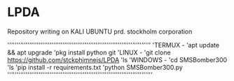 # LPDA
Repository writing on KALI UBUNTU prd. stockholm corporation

''''''''''''''''''''''''''''''''''''''''''''''''''''''''''''''''''''''''''''''
'TERMUX -           'apt update && apt upgrade 
                    'pkg install python git
 'LINUX   -         'git clone https://github.com/stckphjmnejs/LPDA
                    'ls 
'WINDOWS  -         'cd SMSBomber300
                    'ls
                    'pip install -r requirements.txt
                    'python SMSBomber300.py
'''''''''''''''''''''''''''''''''''''''''''''''''''''''''''''''''''''''''''''''
